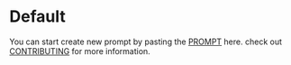 # Default

You can start create new prompt by pasting the [PROMPT](PROMPT.md) here. check out [CONTRIBUTING](CONTRIBUTING.md) for more information.